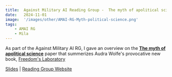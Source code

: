 ```yaml
---
title:  Against Military AI Reading Group -  The myth of apolitical science
date:   2024-11-01
image:  '/images/other/AMAI-RG-Myth-political-science.png'
tags:   
    - AMAI RG
    - Mila
---
```


As part of the Against Military AI RG, I gave an overview on the <strong>[The myth of apolitical science](https://www.science.org/doi/10.1126/science.aav4900)</strong> paper that summerizes Audra Wolfe's provocative new book, [Freedom's Laboratory](https://www.press.jhu.edu/books/title/11739/freedoms-laboratory?srsltid=AfmBOop4xkIBIKunqqR3O_dA6KRG-0axD6_ZrIUPaTcFsGtkDalwrnzt)


[Slides](https://docs.google.com/presentation/d/1KT9e7_GqtApJkzoigSqnilXcyY19p0XLNTIDMJJLvoc/edit#slide=id.g26c5dbc17fb_1_1005) | [Reading Group Website](https://sun-curtain-9a1.notion.site/Against-Military-AI-RG-e25479293a6041c7aabe399842bdf324?pvs=4)
